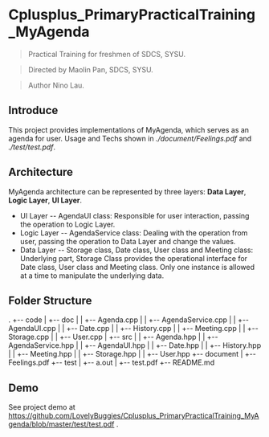 # Cplusplus_PrimaryPracticalTraining_MyAgenda

> Practical Training for freshmen of SDCS, SYSU. 

> Directed by Maolin Pan, SDCS, SYSU. 

> Author Nino Lau.

## Introduce

This project provides implementations of MyAgenda, which serves as an agenda for user. Usage and Techs shown in *./document/Feelings.pdf* and *./test/test.pdf*.

## Architecture

MyAgenda architecture can be represented by three layers: **Data Layer**, **Logic Layer**, **UI Layer**.
* UI Layer -- AgendaUI class: Responsible for user interaction, passing the operation to Logic Layer.
* Logic Layer -- AgendaService class: Dealing with the operation from user, passing the operation to Data Layer and change the values.
* Data Layer -- Storage class, Date class, User class and Meeting class: Underlying part, Storage Class provides the operational interface for Date class, User class and Meeting class. Only one instance is allowed at a time to manipulate the underlying data.

<!--UML Class Diagram Later!!!-->

## Folder Structure

.
+-- code
|   +-- doc
|   |   +-- Agenda.cpp
|   |   +-- AgendaService.cpp
|   |   +-- AgendaUI.cpp
|   |   +-- Date.cpp
|   |   +-- History.cpp
|   |   +-- Meeting.cpp
|   |   +-- Storage.cpp
|   |   +-- User.cpp
|   +-- src
|   |   +-- Agenda.hpp
|   |   +-- AgendaService.hpp
|   |   +-- AgendaUI.hpp
|   |   +-- Date.hpp
|   |   +-- History.hpp
|   |   +-- Meeting.hpp
|   |   +-- Storage.hpp
|   |   +-- User.hpp
+-- document
|   +-- Feelings.pdf
+-- test
|   +-- a.out
|   +-- test.pdf
+-- README.md

## Demo

See project demo at https://github.com/LovelyBuggies/Cplusplus_PrimaryPracticalTraining_MyAgenda/blob/master/test/test.pdf .

